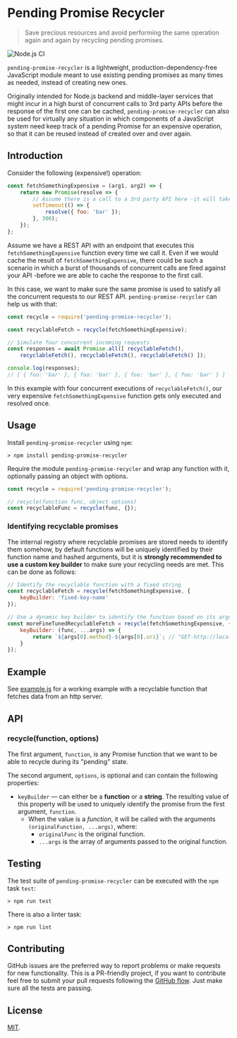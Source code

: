# Pending Promise Recycler

> Save precious resources and avoid performing the same operation again and again by recycling pending promises.

![Node.js CI](https://github.com/Dunkelheit/pending-promise-recycler/workflows/Node.js%20CI/badge.svg)

`pending-promise-recycler` is a lightweight, production-dependency-free JavaScript module meant to use existing pending
promises as many times as needed, instead of creating new ones.

Originally intended for Node.js backend and middle-layer services that might incur in a high burst of concurrent calls
to 3rd party APIs before the response of the first one can be cached, `pending-promise-recycler` can also be used for
virtually any situation in which components of a JavaScript system need keep track of a pending Promise for an expensive
operation, so that it can be reused instead of created over and over again.   

## Introduction

Consider the following (expensive!) operation:

```javascript
const fetchSomethingExpensive = (arg1, arg2) => {
    return new Promise(resolve => {
        // Assume there is a call to a 3rd party API here -it will take ~300 ms. to respond
        setTimeout(() => {
            resolve({ foo: 'bar' });
        }, 300);
    });
};
```

Assume we have a REST API with an endpoint that executes this `fetchSomethingExpensive` function every time we call it.
Even if we would cache the result of `fetchSomethingExpensive`, there could be such a scenario in which a burst of
thousands of concurrent calls are fired against your API -before we are able to cache the response to the first call.

In this case, we want to make sure the same promise is used to satisfy all the concurrent requests to our REST API.
`pending-promise-recycler` can help us with that:

```javascript
const recycle = require('pending-promise-recycler');

const recyclableFetch = recycle(fetchSomethingExpensive);

// Simulate four concurrent incoming requests
const responses = await Promise.all([ recyclableFetch(), 
    recyclableFetch(), recyclableFetch(), recyclableFetch() ]);

console.log(responses);
// [ { foo: 'bar' }, { foo: 'bar' }, { foo: 'bar' }, { foo: 'bar' } ]
```

In this example with four concurrent executions of `recyclableFetch()`, our very expensive `fetchSomethingExpensive`
function gets only executed and resolved once.  

## Usage

Install `pending-promise-recycler` using `npm`:

```
> npm install pending-promise-recycler
```

Require the module `pending-promise-recycler` and wrap any function with it, optionally passing an object with 
options.

```javascript
const recycle = require('pending-promise-recycler');

// recycle(function func, object options)
const recyclableFunc = recycle(func, {});
``` 

### Identifying recyclable promises

The internal registry where recyclable promises are stored needs to identify them somehow, by default functions will
be uniquely identified by their function name and hashed arguments, but it is **strongly recommended to use a custom
key builder** to make sure your recycling needs are met. This can be done as follows: 

```javascript
// Identify the recyclable function with a fixed string
const recyclableFetch = recycle(fetchSomethingExpensive, {
    keyBuilder: 'fixed-key-name'
});

// Use a dynamic key builder to identify the function based on its arguments 
const moreFineTunedRecyclableFetch = recycle(fetchSomethingExpensive, {
    keyBuilder: (func, ...args) => {
        return `${args[0].method}-${args[0].uri}`; // "GET-http://localhost:8080/something/expensive"
    }
});
``` 

## Example

See [example.js](./example.js) for a working example with a recyclable function that fetches data from an
http server.

## API

### recycle(function, options)

The first argument, `function`, is any Promise function that we want to be able to recycle during its "pending" state.

The second argument, `options`, is optional and can contain the following properties:

* `keyBuilder` &mdash; can either be a **function** or a **string**. The resulting value of this property will be used
to uniquely identify the promise from the first argument, `function`.
    * When the value is a *function*, it will be called with the arguments `(originalFunction, ...args)`, where:   
        * `originalFunc` is the original function.
        * `...args` is the array of arguments passed to the original function.

## Testing

The test suite of `pending-promise-recycler` can be executed with the `npm` task `test`:

```
> npm run test
```

There is also a linter task:

```
> npm run lint
```

## Contributing

GitHub issues are the preferred way to report problems or make requests for new functionality. This is a PR-friendly
project, if you want to contribute feel free to submit your pull requests following the 
[GitHub flow](https://guides.github.com/introduction/flow/index.html). Just make sure all the tests are passing.

## License

[MIT](./LICENSE).

